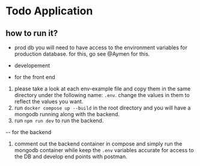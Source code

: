 
# Todo Application

## how to run it?

- prod db
you will need to have access to the environment variables for production database.
for this, go see @Aymen for this.

- developement

- for the front end

1. please take a look at each env-example file and copy them in the same directory
under the following name: `.env`. change the values in
them to reflect the values you want.
2. run `docker compose up --build` in the root directory and you will
have a mongodb running along with the backend.
3. run `npm run dev` to run the backend.

-- for the backend

1. comment out the backend container in compose and simply run the mongodb container while keep the `.env` variables
accurate for access to the DB and develop end points with postman.
